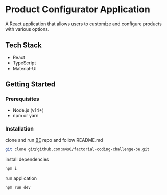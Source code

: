 # Product Configurator Application

A React application that allows users to customize and configure products with various options.

## Tech Stack

- React
- TypeScript
- Material-UI

## Getting Started

### Prerequisites

- Node.js (v14+)
- npm or yarn

### Installation

clone and run [BE](https://github.com/m4s0/factorial-coding-challenge-be) repo and follow README.md
```bash
git clone git@github.com:m4s0/factorial-coding-challenge-be.git
```

install dependencies
```bash
npm i
```

run application
```bash
npm run dev
```
